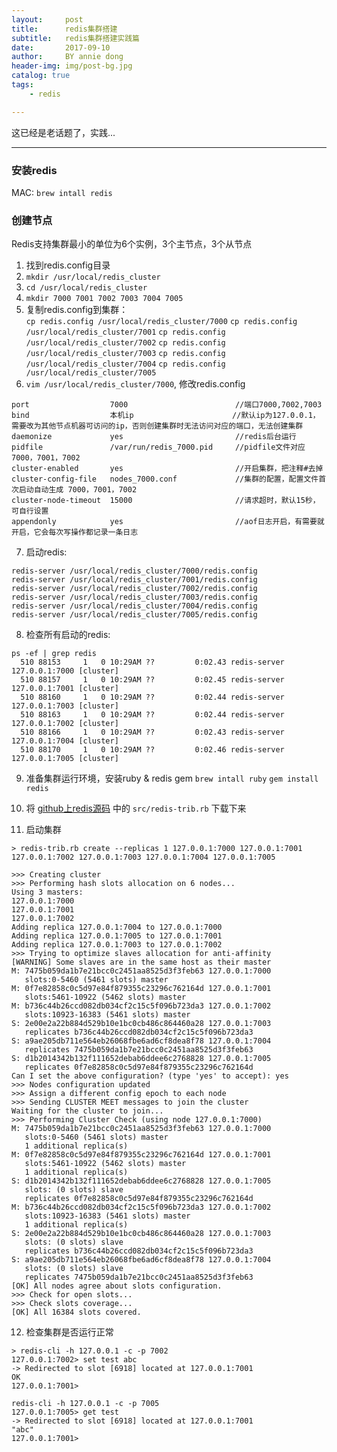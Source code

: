 ```yaml
---
layout:     post
title:      redis集群搭建
subtitle:   redis集群搭建实践篇
date:       2017-09-10
author:     BY annie dong
header-img: img/post-bg.jpg
catalog: true
tags:
    - redis

---
```

这已经是老话题了，实践...

---

### 安装redis  
MAC: `brew intall redis`  

### 创建节点  
Redis支持集群最小的单位为6个实例，3个主节点，3个从节点   
1. 找到redis.config目录  
2. `mkdir /usr/local/redis_cluster`  
3. `cd /usr/local/redis_cluster`  
4. `mkdir 7000 7001 7002 7003 7004 7005`  
5. 复制redis.config到集群：  
`cp redis.config /usr/local/redis_cluster/7000`
`cp redis.config /usr/local/redis_cluster/7001`
`cp redis.config /usr/local/redis_cluster/7002`
`cp redis.config /usr/local/redis_cluster/7003`
`cp redis.config /usr/local/redis_cluster/7004`
`cp redis.config /usr/local/redis_cluster/7005`
6. `vim /usr/local/redis_cluster/7000`, 修改redis.config  
```
port                  7000                        //端口7000,7002,7003        
bind                  本机ip                      //默认ip为127.0.0.1，需要改为其他节点机器可访问的ip，否则创建集群时无法访问对应的端口，无法创建集群
daemonize             yes                         //redis后台运行
pidfile               /var/run/redis_7000.pid     //pidfile文件对应7000，7001，7002
cluster-enabled       yes                         //开启集群，把注释#去掉
cluster-config-file   nodes_7000.conf             //集群的配置，配置文件首次启动自动生成 7000，7001，7002
cluster-node-timeout  15000                       //请求超时，默认15秒，可自行设置
appendonly            yes                         //aof日志开启，有需要就开启，它会每次写操作都记录一条日志　
```
7. 启动redis:
```
redis-server /usr/local/redis_cluster/7000/redis.config
redis-server /usr/local/redis_cluster/7001/redis.config
redis-server /usr/local/redis_cluster/7002/redis.config
redis-server /usr/local/redis_cluster/7003/redis.config
redis-server /usr/local/redis_cluster/7004/redis.config
redis-server /usr/local/redis_cluster/7005/redis.config
```

8. 检查所有启动的redis:
```
ps -ef | grep redis
  510 88153     1   0 10:29AM ??         0:02.43 redis-server 127.0.0.1:7000 [cluster]
  510 88157     1   0 10:29AM ??         0:02.45 redis-server 127.0.0.1:7001 [cluster]
  510 88160     1   0 10:29AM ??         0:02.44 redis-server 127.0.0.1:7003 [cluster]
  510 88163     1   0 10:29AM ??         0:02.44 redis-server 127.0.0.1:7002 [cluster]
  510 88166     1   0 10:29AM ??         0:02.43 redis-server 127.0.0.1:7004 [cluster]
  510 88170     1   0 10:29AM ??         0:02.46 redis-server 127.0.0.1:7005 [cluster]
```

9. 准备集群运行环境，安装ruby & redis gem
`brew intall ruby`
`gem install redis`

10. 将 [github上redis源码](https://github.com/antirez/redis) 中的 `src/redis-trib.rb` 下载下来  
11. 启动集群  
```
> redis-trib.rb create --replicas 1 127.0.0.1:7000 127.0.0.1:7001 127.0.0.1:7002 127.0.0.1:7003 127.0.0.1:7004 127.0.0.1:7005

>>> Creating cluster
>>> Performing hash slots allocation on 6 nodes...
Using 3 masters:
127.0.0.1:7000
127.0.0.1:7001
127.0.0.1:7002
Adding replica 127.0.0.1:7004 to 127.0.0.1:7000
Adding replica 127.0.0.1:7005 to 127.0.0.1:7001
Adding replica 127.0.0.1:7003 to 127.0.0.1:7002
>>> Trying to optimize slaves allocation for anti-affinity
[WARNING] Some slaves are in the same host as their master
M: 7475b059da1b7e21bcc0c2451aa8525d3f3feb63 127.0.0.1:7000
   slots:0-5460 (5461 slots) master
M: 0f7e82858c0c5d97e84f879355c23296c762164d 127.0.0.1:7001
   slots:5461-10922 (5462 slots) master
M: b736c44b26ccd082db034cf2c15c5f096b723da3 127.0.0.1:7002
   slots:10923-16383 (5461 slots) master
S: 2e00e2a22b884d529b10e1bc0cb486c864460a28 127.0.0.1:7003
   replicates b736c44b26ccd082db034cf2c15c5f096b723da3
S: a9ae205db711e564eb26068fbe6ad6cf8dea8f78 127.0.0.1:7004
   replicates 7475b059da1b7e21bcc0c2451aa8525d3f3feb63
S: d1b2014342b132f111652debab6ddee6c2768828 127.0.0.1:7005
   replicates 0f7e82858c0c5d97e84f879355c23296c762164d
Can I set the above configuration? (type 'yes' to accept): yes
>>> Nodes configuration updated
>>> Assign a different config epoch to each node
>>> Sending CLUSTER MEET messages to join the cluster
Waiting for the cluster to join...
>>> Performing Cluster Check (using node 127.0.0.1:7000)
M: 7475b059da1b7e21bcc0c2451aa8525d3f3feb63 127.0.0.1:7000
   slots:0-5460 (5461 slots) master
   1 additional replica(s)
M: 0f7e82858c0c5d97e84f879355c23296c762164d 127.0.0.1:7001
   slots:5461-10922 (5462 slots) master
   1 additional replica(s)
S: d1b2014342b132f111652debab6ddee6c2768828 127.0.0.1:7005
   slots: (0 slots) slave
   replicates 0f7e82858c0c5d97e84f879355c23296c762164d
M: b736c44b26ccd082db034cf2c15c5f096b723da3 127.0.0.1:7002
   slots:10923-16383 (5461 slots) master
   1 additional replica(s)
S: 2e00e2a22b884d529b10e1bc0cb486c864460a28 127.0.0.1:7003
   slots: (0 slots) slave
   replicates b736c44b26ccd082db034cf2c15c5f096b723da3
S: a9ae205db711e564eb26068fbe6ad6cf8dea8f78 127.0.0.1:7004
   slots: (0 slots) slave
   replicates 7475b059da1b7e21bcc0c2451aa8525d3f3feb63
[OK] All nodes agree about slots configuration.
>>> Check for open slots...
>>> Check slots coverage...
[OK] All 16384 slots covered.
```
  
12. 检查集群是否运行正常
```
> redis-cli -h 127.0.0.1 -c -p 7002
127.0.0.1:7002> set test abc
-> Redirected to slot [6918] located at 127.0.0.1:7001
OK
127.0.0.1:7001>
```

```
redis-cli -h 127.0.0.1 -c -p 7005
127.0.0.1:7005> get test
-> Redirected to slot [6918] located at 127.0.0.1:7001
"abc"
127.0.0.1:7001>
```

